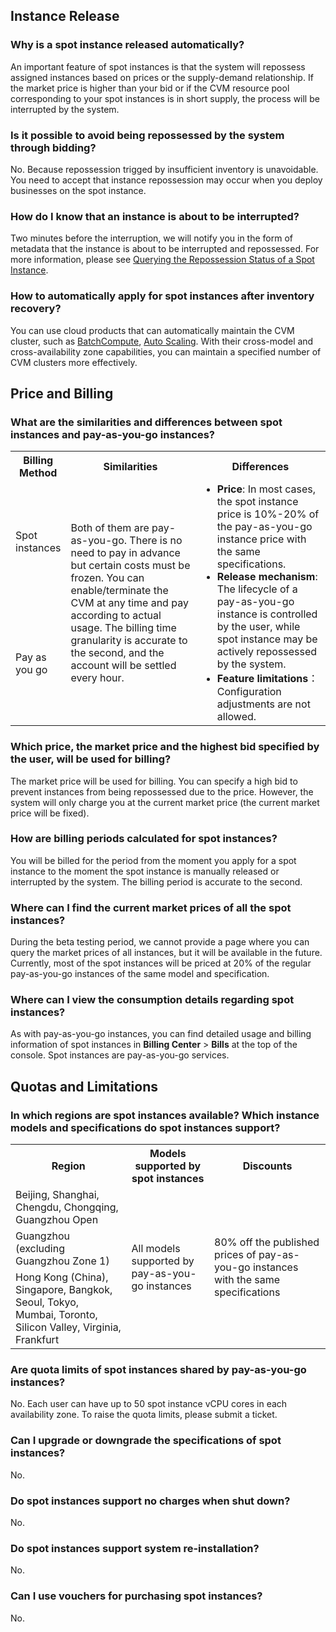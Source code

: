 ## Instance Release
### Why is a spot instance released automatically?
An important feature of spot instances is that the system will repossess assigned instances based on prices or the supply-demand relationship. If the market price is higher than your bid or if the CVM resource pool corresponding to your spot instances is in short supply, the process will be interrupted by the system.

### Is it possible to avoid being repossessed by the system through bidding?
No. Because repossession trigged by insufficient inventory is unavoidable. You need to accept that instance repossession may occur when you deploy businesses on the spot instance.

### How do I know that an instance is about to be interrupted?
Two minutes before the interruption, we will notify you in the form of metadata that the instance is about to be interrupted and repossessed.
For more information, please see [Querying the Repossession Status of a Spot Instance](https://intl.cloud.tencent.com/document/product/213/32487).

### How to automatically apply for spot instances after inventory recovery?
You can use cloud products that can automatically maintain the CVM cluster, such as [BatchCompute](http://console.cloud.tencent.com/batch/env), [Auto Scaling](http://console.cloud.tencent.com/autoscaling). With their cross-model and cross-availability zone capabilities, you can maintain a specified number of CVM clusters more effectively.

## Price and Billing
### What are the similarities and differences between spot instances and pay-as-you-go instances?
<table>
	<tr><th style="width: 14%">Billing Method</th><th style="width: 43%">Similarities</th><th style="width: 43%">Differences</th></tr>
	<tr><td>Spot instances</td><td rowspan=2>Both of them are pay-as-you-go. There is no need to pay in advance but certain costs must be frozen. You can enable/terminate the CVM at any time and pay according to actual usage. The billing time granularity is accurate to the second, and the account will be settled every hour. </td><td rowspan=2><ul  style="margin: 0;"><li><b>Price</b>: In most cases, the spot instance price is 10%-20% of the pay-as-you-go instance price with the same specifications. </li><li><b>Release mechanism</b>: The lifecycle of a pay-as-you-go instance is controlled by the user, while spot instance may be actively repossessed by the system. </li><li><b>Feature limitations</b>：Configuration adjustments are not allowed. </li></ul></td></tr>
	<tr><td>Pay as you go</td></tr>
</table>

### Which price, the market price and the highest bid specified by the user, will be used for billing?
The market price will be used for billing. You can specify a high bid to prevent instances from being repossessed due to the price. However, the system will only charge you at the current market price (the current market price will be fixed).

### How are billing periods calculated for spot instances?
You will be billed for the period from the moment you apply for a spot instance to the moment the spot instance is manually released or interrupted by the system. The billing period is accurate to the second.

### Where can I find the current market prices of all the spot instances?
During the beta testing period, we cannot provide a page where you can query the market prices of all instances, but it will be available in the future. Currently, most of the spot instances will be priced at 20% of the regular pay-as-you-go instances of the same model and specification.

### Where can I view the consumption details regarding spot instances?
As with pay-as-you-go instances, you can find detailed usage and billing information of spot instances in **Billing Center** > **Bills** at the top of the console. Spot instances are pay-as-you-go services.

## Quotas and Limitations
### In which regions are spot instances available? Which instance models and specifications do spot instances support?
<table>
<tr><th>Region</th><th>Models supported by spot instances</th><th>Discounts</th></tr>
<tr><td>Beijing, Shanghai, Chengdu, Chongqing, Guangzhou Open</td><td rowspan="4">All models supported by pay-as-you-go instances</td><td rowspan="4">80% off the published prices of pay-as-you-go instances with the same specifications</td></tr>
<tr><td>Guangzhou (excluding Guangzhou Zone 1)</td></tr>
<tr><td>Hong Kong (China), Singapore, Bangkok, Seoul, Tokyo, Mumbai, Toronto, Silicon Valley, Virginia, Frankfurt</td></tr>
</table>

### Are quota limits of spot instances shared by pay-as-you-go instances?
No. Each user can have up to 50 spot instance vCPU cores in each availability zone. To raise the quota limits, please submit a ticket.

### Can I upgrade or downgrade the specifications of spot instances?
No.

### Do spot instances support no charges when shut down?
No.

### Do spot instances support system re-installation?
No.

### Can I use vouchers for purchasing spot instances?
No.
